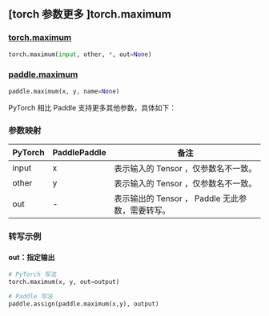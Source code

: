 ## [torch 参数更多 ]torch.maximum

### [torch.maximum](https://pytorch.org/docs/stable/generated/torch.maximum.html#torch.maximum)

```python
torch.maximum(input, other, *, out=None)
```

### [paddle.maximum](https://www.paddlepaddle.org.cn/documentation/docs/zh/develop/api/paddle/maximum_cn.html)

```python
paddle.maximum(x, y, name=None)
```

PyTorch 相比 Paddle 支持更多其他参数，具体如下：
### 参数映射
| PyTorch       | PaddlePaddle | 备注                                                   |
| ------------- | ------------ | ------------------------------------------------------ |
| input         | x            | 表示输入的 Tensor ，仅参数名不一致。                     |
| other         | y            | 表示输入的 Tensor ，仅参数名不一致。                     |
| out           | -            | 表示输出的 Tensor ， Paddle 无此参数，需要转写。      |


### 转写示例
#### out：指定输出
```python
# PyTorch 写法
torch.maximum(x, y, out=output)

# Paddle 写法
paddle.assign(paddle.maximum(x,y), output)
```
